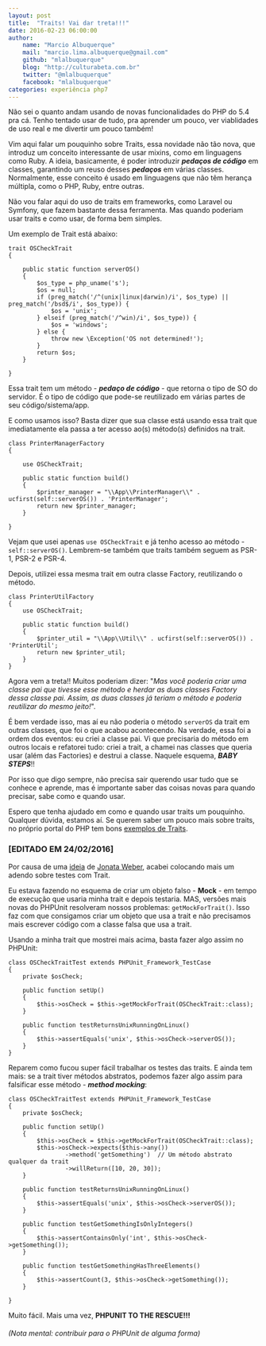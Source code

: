 ```yaml
---
layout: post
title:  "Traits! Vai dar treta!!!"
date: 2016-02-23 06:00:00
author: 
    name: "Marcio Albuquerque"
    mail: "marcio.lima.albuquerque@gmail.com"
    github: "mlalbuquerque"
    blog: "http://culturabeta.com.br"
    twitter: "@mlalbuquerque"
    facebook: "mlalbuquerque"
categories: experiência php7
---
```


Não sei o quanto andam usando de novas funcionalidades do PHP do 5.4 pra cá.
Tenho tentado usar de tudo, pra aprender um pouco, ver viablidades de uso real e
me divertir um pouco também!

Vim aqui falar um pouquinho sobre Traits, essa novidade não tão nova, que introduz
um conceito interessante de usar mixins, como em linguagens como Ruby. A ideia,
basicamente, é poder introduzir __*pedaços de código*__ em classes, garantindo um reuso
desses __*pedaços*__ em várias classes. Normalmente, esse conceito é usado em linguagens
que não têm herança múltipla, como o PHP, Ruby, entre outras.

Não vou falar aqui do uso de traits em frameworks, como Laravel ou Symfony, que fazem bastante
dessa ferramenta. Mas quando poderiam usar traits e como usar, de forma bem simples.

Um exemplo de Trait está abaixo:

~~~
trait OSCheckTrait
{
    
    public static function serverOS()
    {
        $os_type = php_uname('s');
        $os = null;
        if (preg_match('/^(unix|linux|darwin)/i', $os_type) || preg_match('/bsd$/i', $os_type)) {
            $os = 'unix';
        } elseif (preg_match('/^win)/i', $os_type)) {
            $os = 'windows';
        } else {
            throw new \Exception('OS not determined!');
        }
        return $os;
    }
    
}
~~~

Essa trait tem um método - __*pedaço de código*__ - que retorna o tipo de SO do servidor.
É o tipo de código que pode-se reutilizado em várias partes de seu código/sistema/app.

E como usamos isso? Basta dizer que sua classe está usando essa trait que imediatamente
ela passa a ter acesso ao(s) método(s) definidos na trait.

~~~
class PrinterManagerFactory
{

    use OSCheckTrait;

    public static function build()
    {
        $printer_manager = "\\App\\PrinterManager\\" . ucfirst(self::serverOS()) . 'PrinterManager';
        return new $printer_manager;
    }

}
~~~

Vejam que usei apenas <code>use OSCheckTrait</code> e já tenho acesso ao método - <code>self::serverOS()</code>.
Lembrem-se também que traits também seguem as PSR-1, PSR-2 e PSR-4.

Depois, utilizei essa mesma trait em outra classe Factory, reutilizando o método.

~~~
class PrinterUtilFactory
{
    use OSCheckTrait;

    public static function build()
    {
        $printer_util = "\\App\\Util\\" . ucfirst(self::serverOS()) . 'PrinterUtil';
        return new $printer_util;
    }
}
~~~

Agora vem a treta!! Muitos poderiam dizer: "*Mas você poderia criar uma classe pai que tivesse
esse método e herdar as duas classes Factory dessa classe pai. Assim, as duas classes já teriam
o método e poderia reutilizar do mesmo jeito!*".

É bem verdade isso, mas aí eu não poderia o método <code>serverOS</code> da trait em outras
classes, que foi o que acabou acontecendo. Na verdade, essa foi a ordem dos
eventos: eu criei a classe pai. Vi que precisaria do método em outros locais e refatorei tudo:
criei a trait, a chamei nas classes que queria usar (além das Factories) e destrui a classe.
Naquele esquema, __*BABY STEPS*__!!

Por isso que digo sempre, não precisa sair querendo usar tudo que se conhece e aprende, mas é
importante saber das coisas novas para quando precisar, sabe como e quando usar.

Espero que tenha ajudado em como e quando usar traits um pouquinho. Qualquer dúvida, estamos aí.
Se querem saber um pouco mais sobre traits, no próprio portal do PHP tem bons
[exemplos de Traits](http://php.net/manual/pt_BR/language.oop5.traits.php).

### [EDITADO EM 24/02/2016]

Por causa de uma [ideia](https://github.com/phpba/phpba.github.io/pull/39#issuecomment-187958850)
de [Jonata Weber](https://github.com/jonataa), acabei colocando mais um adendo sobre testes com Trait.

Eu estava fazendo no esquema de criar um objeto falso - __Mock__ - em tempo de execução que usaria minha trait
e depois testaria. MAS, versões mais novas do PHPUnit resolveram nossos problemas: <code>getMockForTrait()</code>.
Isso faz com que consigamos criar um objeto que usa a trait e não precisamos mais escrever código com
a classe falsa que usa a trait.

Usando a minha trait que mostrei mais acima, basta fazer algo assim no PHPUnit:

~~~
class OSCheckTraitTest extends PHPUnit_Framework_TestCase
{
    private $osCheck;
    
    public function setUp()
    {
        $this->osCheck = $this->getMockForTrait(OSCheckTrait::class);
    }

    public function testReturnsUnixRunningOnLinux()
    {
        $this->assertEquals('unix', $this->osCheck->serverOS());
    }
}
~~~

Reparem como fucou super fácil trabalhar os testes das traits. E ainda tem mais: se a trait tiver
métodos abstratos, podemos fazer algo assim para falsificar esse método - __*method mocking*__:

~~~
class OSCheckTraitTest extends PHPUnit_Framework_TestCase
{
    private $osCheck;
    
    public function setUp()
    {
        $this->osCheck = $this->getMockForTrait(OSCheckTrait::class);
        $this->osCheck->expects($this->any())
                ->method('getSomething')  // Um método abstrato qualquer da trait
                ->willReturn([10, 20, 30]);
    }

    public function testReturnsUnixRunningOnLinux()
    {
        $this->assertEquals('unix', $this->osCheck->serverOS());
    }

    public function testGetSomethingIsOnlyIntegers()
    {
        $this->assertContainsOnly('int', $this->osCheck->getSomething());
    }

    public function testGetSomethingHasThreeElements()
    {
        $this->assertCount(3, $this->osCheck->getSomething());
    }

}
~~~

Muito fácil. Mais uma vez, __PHPUNIT TO THE RESCUE!!!__

###### (Nota mental: contribuir para o PHPUnit de alguma forma)

